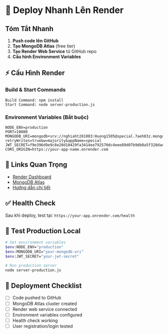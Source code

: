 # 🚀 Deploy Nhanh Lên Render

## Tóm Tắt Nhanh

1. **Push code lên GitHub**
2. **Tạo MongoDB Atlas** (free tier)
3. **Tạo Render Web Service** từ GitHub repo
4. **Cấu hình Environment Variables**

## ⚡ Cấu Hình Render

### Build & Start Commands
```
Build Command: npm install
Start Command: node server-production.js
```

### Environment Variables (Bắt buộc)
```
NODE_ENV=production
PORT=10000
MONGODB_URI=mongodb+srv://nghiaht281003:Huong1505@special.7aeh83z.mongodb.net/cosmic_social_network?retryWrites=true&w=majority&appName=special
JWT_SECRET=f9e396d9e9c8e20d10429fa3414ee792570dc4eee89d07b9db0a5f320dae6206221d8f07bc30058e6f1a04b65ac93fb91e34fb076a200a6ebed5155472873e984
CORS_ORIGIN=https://your-app-name.onrender.com
```

## 🔗 Links Quan Trọng

- [Render Dashboard](https://dashboard.render.com)
- [MongoDB Atlas](https://cloud.mongodb.com)
- [Hướng dẫn chi tiết](./RENDER_DEPLOYMENT_GUIDE.md)

## ✅ Health Check

Sau khi deploy, test tại: `https://your-app.onrender.com/health`

## 📱 Test Production Local

```bash
# Set environment variables
$env:NODE_ENV="production"
$env:MONGODB_URI="your-mongodb-uri"
$env:JWT_SECRET="your-jwt-secret"

# Run production server
node server-production.js
```

## 🎯 Deployment Checklist

- [ ] Code pushed to GitHub
- [ ] MongoDB Atlas cluster created
- [ ] Render web service connected
- [ ] Environment variables configured
- [ ] Health check working
- [ ] User registration/login tested
